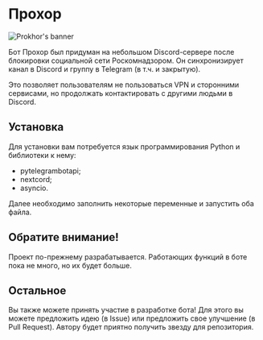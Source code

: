 # Прохор
![Prokhor's banner](https://media.discordapp.net/attachments/1139282887271780462/1294390763773235282/image.png?ex=670ad6d6&is=67098556&hm=1f8737fd6a2e6a54783c913d03fe958a7312801a31bb8192f8d9b02ed3da7975&=&format=webp&quality=lossless&width=1440&height=556)

Бот Прохор был придуман на небольшом Discord-сервере после блокировки социальной сети Роскомнадзором. Он синхронизирует канал в Discord и группу в Telegram (в т.ч. и закрытую). 

Это позволяет пользователям не пользоваться VPN и сторонними сервисами, но продолжать контактировать с другими людьми в Discord.

## Установка

Для установки вам потребуется язык программирования Python и библиотеки к нему:
- pytelegrambotapi;
- nextcord;
- asyncio.

Далее необходимо заполнить некоторые переменные и запустить оба файла.

## Обратите внимание!
Проект по-прежнему разрабатывается. Работающих функций в боте пока не много, но их будет больше.

## Остальное
Вы также можете принять участие в разработке бота! Для этого вы можете предложить идею (в Issue) или предложить свое улучшение (в Pull Request). Автору будет приятно получить звезду для репозитория.

